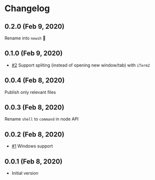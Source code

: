 # Changelog

## 0.2.0 (Feb 9, 2020)

Rename into `newsh` 🐚

## 0.1.0 (Feb 9, 2020)

- [#2](https://github.com/ranyitz/newsh/pull/2) Support spliting (instead of opening new window/tab) with `iTerm2`

## 0.0.4 (Feb 8, 2020)

Publish only relevant files

## 0.0.3 (Feb 8, 2020)

Rename `shell` to `command` in node API

## 0.0.2 (Feb 8, 2020)

- [#1](https://github.com/ranyitz/newsh/pull/1) Windows support

## 0.0.1 (Feb 8, 2020)

- Initial version
